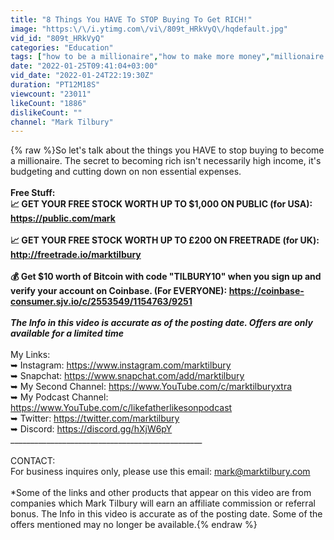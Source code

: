 ```yaml
---
title: "8 Things You HAVE To STOP Buying To Get RICH!"
image: "https:\/\/i.ytimg.com\/vi\/809t_HRkVyQ\/hqdefault.jpg"
vid_id: "809t_HRkVyQ"
categories: "Education"
tags: ["how to be a millionaire","how to make more money","millionaire habits"]
date: "2022-01-25T09:41:04+03:00"
vid_date: "2022-01-24T22:19:30Z"
duration: "PT12M18S"
viewcount: "23011"
likeCount: "1886"
dislikeCount: ""
channel: "Mark Tilbury"
---
```

{% raw %}So let's talk about the things you HAVE to stop buying to become a millionaire. The secret to becoming rich isn't necessarily high income, it's budgeting and cutting down on non essential expenses.<br />________________________________________________<br />Free Stuff:<br />📈 GET YOUR FREE STOCK WORTH UP TO $1,000 ON PUBLIC (for USA): <a rel="nofollow" target="blank" href="https://public.com/mark">https://public.com/mark</a><br /><br />📈 GET YOUR FREE STOCK WORTH UP TO £200 ON FREETRADE (for UK): <a rel="nofollow" target="blank" href="http://freetrade.io/marktilbury">http://freetrade.io/marktilbury</a><br /><br />💰 Get $10 worth of Bitcoin with code &quot;TILBURY10&quot; when you sign up and verify your account on Coinbase. (For EVERYONE): <a rel="nofollow" target="blank" href="https://coinbase-consumer.sjv.io/c/2553549/1154763/9251">https://coinbase-consumer.sjv.io/c/2553549/1154763/9251</a><br /><br />*The Info in this video is accurate as of the posting date. Offers are only available for a limited time*<br />________________________________________________<br />My Links:<br />➥ Instagram: <a rel="nofollow" target="blank" href="https://www.instagram.com/marktilbury">https://www.instagram.com/marktilbury</a><br />➥ Snapchat: <a rel="nofollow" target="blank" href="https://www.snapchat.com/add/marktilbury">https://www.snapchat.com/add/marktilbury</a><br />➥ My Second Channel:  <a rel="nofollow" target="blank" href="https://www.YouTube.com/c/marktilburyxtra">https://www.YouTube.com/c/marktilburyxtra</a><br />➥ My Podcast Channel: <a rel="nofollow" target="blank" href="https://www.YouTube.com/c/likefatherlikesonpodcast">https://www.YouTube.com/c/likefatherlikesonpodcast</a><br />➥ Twitter: <a rel="nofollow" target="blank" href="https://twitter.com/marktilbury">https://twitter.com/marktilbury</a><br />➥ Discord: <a rel="nofollow" target="blank" href="https://discord.gg/hXjW6pY">https://discord.gg/hXjW6pY</a><br />________________________________________________<br /><br />CONTACT:<br />For business inquires only, please use this email: mark@marktilbury.com<br /><br />*Some of the links and other products that appear on this video are from companies which Mark Tilbury will earn an affiliate commission or referral bonus. The Info in this video is accurate as of the posting date. Some of the offers mentioned may no longer be available.{% endraw %}
